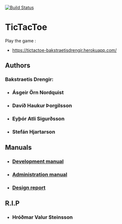[![Build Status](https://travis-ci.org/BakstraetisDrengir/TicTacToe.png)](https://travis-ci.org/BakstraetisDrengir/TicTacToe)
# TicTacToe
Play the game :
* https://tictactoe-bakstraetisdrengir.herokuapp.com/

## Authors 
 ### **Bakstraetis Drengir**:
* ### Ásgeir Örn Nordquist
* ### Davíð Haukur Þorgilsson
* ### Eyþór Atli Sigurðsson  
* ### Stefán Hjartarson

## Manuals 
* ### [Development manual](https://github.com/BakstraetisDrengir/TicTacToe/blob/master/docs/development_manual.md)

* ### [Administration manual](https://github.com/BakstraetisDrengir/TicTacToe/blob/master/docs/administration_manual.md)

* ### [Design report](https://github.com/BakstraetisDrengir/TicTacToe/blob/master/docs/design_report.md)

## R.I.P 
* ### Hróðmar Valur Steinsson